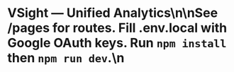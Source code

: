 # VSight — Unified Analytics\n\nSee /pages for routes. Fill .env.local with Google OAuth keys. Run `npm install` then `npm run dev`.\n